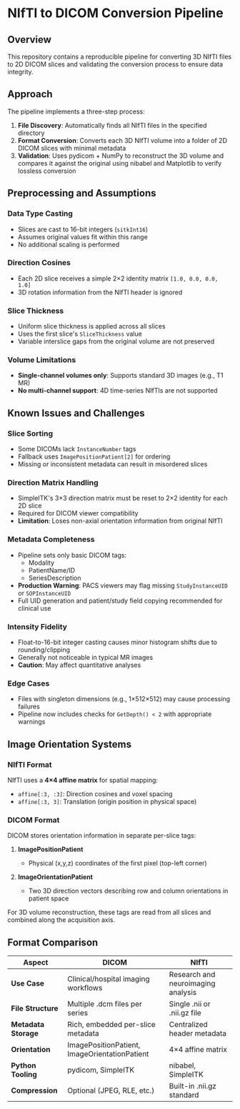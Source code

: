 # NIfTI to DICOM Conversion Pipeline

## Overview

This repository contains a reproducible pipeline for converting 3D NIfTI files to 2D DICOM slices and validating the conversion process to ensure data integrity.

## Approach

The pipeline implements a three-step process:

1. **File Discovery**: Automatically finds all NIfTI files in the specified directory
2. **Format Conversion**: Converts each 3D NIfTI volume into a folder of 2D DICOM slices with minimal metadata
3. **Validation**: Uses pydicom + NumPy to reconstruct the 3D volume and compares it against the original using nibabel and Matplotlib to verify lossless conversion

## Preprocessing and Assumptions

### Data Type Casting
- Slices are cast to 16-bit integers (`sitkInt16`) 
- Assumes original values fit within this range
- No additional scaling is performed

### Direction Cosines  
- Each 2D slice receives a simple 2×2 identity matrix `[1.0, 0.0, 0.0, 1.0]`
- 3D rotation information from the NIfTI header is ignored

### Slice Thickness
- Uniform slice thickness is applied across all slices
- Uses the first slice's `SliceThickness` value
- Variable interslice gaps from the original volume are not preserved

### Volume Limitations
- **Single-channel volumes only**: Supports standard 3D images (e.g., T1 MR)
- **No multi-channel support**: 4D time-series NIfTIs are not supported

## Known Issues and Challenges

### Slice Sorting
- Some DICOMs lack `InstanceNumber` tags
- Fallback uses `ImagePositionPatient[2]` for ordering
- Missing or inconsistent metadata can result in misordered slices

### Direction Matrix Handling
- SimpleITK's 3×3 direction matrix must be reset to 2×2 identity for each 2D slice
- Required for DICOM viewer compatibility
- **Limitation**: Loses non-axial orientation information from original NIfTI

### Metadata Completeness
- Pipeline sets only basic DICOM tags:
  - Modality
  - PatientName/ID  
  - SeriesDescription
- **Production Warning**: PACS viewers may flag missing `StudyInstanceUID` or `SOPInstanceUID`
- Full UID generation and patient/study field copying recommended for clinical use

### Intensity Fidelity
- Float-to-16-bit integer casting causes minor histogram shifts due to rounding/clipping
- Generally not noticeable in typical MR images
- **Caution**: May affect quantitative analyses

### Edge Cases
- Files with singleton dimensions (e.g., 1×512×512) may cause processing failures
- Pipeline now includes checks for `GetDepth() < 2` with appropriate warnings

## Image Orientation Systems

### NIfTI Format
NIfTI uses a **4×4 affine matrix** for spatial mapping:
- `affine[:3, :3]`: Direction cosines and voxel spacing
- `affine[:3, 3]`: Translation (origin position in physical space)

### DICOM Format  
DICOM stores orientation information in separate per-slice tags:

1. **ImagePositionPatient**
   - Physical (x,y,z) coordinates of the first pixel (top-left corner)
   
2. **ImageOrientationPatient** 
   - Two 3D direction vectors describing row and column orientations in patient space

For 3D volume reconstruction, these tags are read from all slices and combined along the acquisition axis.

## Format Comparison

| Aspect | DICOM | NIfTI |
|--------|-------|-------|
| **Use Case** | Clinical/hospital imaging workflows | Research and neuroimaging analysis |
| **File Structure** | Multiple .dcm files per series | Single .nii or .nii.gz file |
| **Metadata Storage** | Rich, embedded per-slice metadata | Centralized header metadata |
| **Orientation** | ImagePositionPatient, ImageOrientationPatient | 4×4 affine matrix |
| **Python Tooling** | pydicom, SimpleITK | nibabel, SimpleITK |
| **Compression** | Optional (JPEG, RLE, etc.) | Built-in .nii.gz standard |


